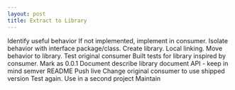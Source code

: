 ```yaml
---
layout: post
title: Extract to Library
---
```


Identify useful behavior
If not implemented, implement in consumer.
Isolate behavior with interface package/class.
Create library.
Local linking.
Move behavior to library.
Test original consumer
Built tests for library inspired by consumer.
Mark as 0.0.1
Document
  describe library
  document API - keep in mind semver
  README
Push live
Change original consumer to use shipped version
Test again.
Use in a second project
Maintain
